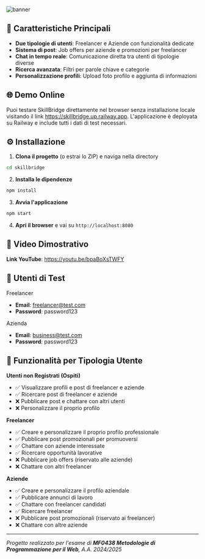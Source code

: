 ![banner](https://github.com/user-attachments/assets/a5ad56e1-e090-483d-b5e9-4bfc3fb155d7)

## 🚀 Caratteristiche Principali

- **Due tipologie di utenti**: Freelancer e Aziende con funzionalità dedicate
- **Sistema di post**: Job offers per aziende e promozioni per freelancer
- **Chat in tempo reale**: Comunicazione diretta tra utenti di tipologie diverse
- **Ricerca avanzata**: Filtri per parole chiave e categorie
- **Personalizzazione profili**: Upload foto profilo e aggiunta di informazioni

## 🌐 Demo Online

Puoi testare SkillBridge direttamente nel browser senza installazione locale visitando il link https://skillbridge.up.railway.app. L'applicazione è deployata su Railway e include tutti i dati di test necessari.

## ⚙️ Installazione

1. **Clona il progetto** (o estrai lo ZIP) e naviga nella directory
```bash
cd skillbridge
```

2. **Installa le dipendenze**
```bash
npm install
```

3. **Avvia l'applicazione**
```bash
npm start
```

4. **Apri il browser** e vai su `http://localhost:8080`

## 🎥 Video Dimostrativo

**Link YouTube**: https://youtu.be/bpaBoXsTWFY

## 👥 Utenti di Test

Freelancer
- **Email**: freelancer@test.com
- **Password**: password123

Azienda
- **Email**: business@test.com  
- **Password**: password123

## 🎯 Funzionalità per Tipologia Utente

**Utenti non Registrati (Ospiti)**
- ✅ Visualizzare profili e post di freelancer e aziende
- ✅ Ricercare post di freelancer e aziende 
- ❌ Pubblicare post e chattare con altri utenti
- ❌ Personalizzare il proprio profilo

**Freelancer**
- ✅ Creare e personalizzare il proprio profilo professionale
- ✅ Pubblicare post promozionali per promuoversi
- ✅ Chattare con aziende interessate
- ✅ Ricercare opportunità lavorative 
- ❌ Pubblicare job offers (riservato alle aziende)
- ❌ Chattare con altri freelancer

**Aziende**
- ✅ Creare e personalizzare il profilo aziendale
- ✅ Pubblicare annunci di lavoro
- ✅ Chattare con freelancer candidati
- ✅ Ricercare freelancer
- ❌ Pubblicare post promozionali (riservato ai freelancer)
- ❌ Chattare con altre aziende

---

*Progetto realizzato per l'esame di **MF0438 Metodologie di Programmazione per il Web**, A.A. 2024/2025*
